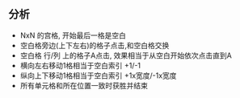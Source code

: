 ## 分析

- NxN 的宫格, 开始最后一格是空白
- 空白格旁边(上下左右)的格子点击,和空白格交换
- 空白格 行/列 上的格子A点击, 效果相当于从空白开始依次点击直到A
- 横向左右移动1格相当于空白索引 +1/-1
- 纵向上下移动1格相当于空白索引 +1x宽度/-1x宽度
- 所有单元格和所在位置一致时获胜并结束
